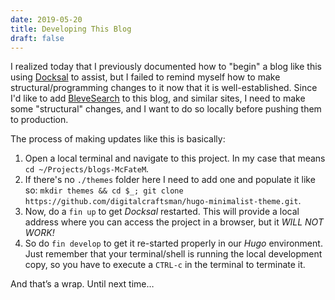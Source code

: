```yaml
---
date: 2019-05-20
title: Developing This Blog
draft: false
---
```


I realized today that I previously documented how to "begin" a blog like this using [Docksal](https://docksal.io) to assist, but I failed to remind myself how to make structural/programming changes to it now that it is well-established.  Since I'd like to add [BleveSearch](https://blevesearch.com/) to this blog, and similar sites, I need to make some "structural" changes, and I want to do so locally before pushing them to production.  

The process of making updates like this is basically:

  1. Open a local terminal and navigate to this project.  In my case that means `cd ~/Projects/blogs-McFateM`.
  2. If there's no `./themes` folder here I need to add one and populate it like so: `mkdir themes && cd $_; git clone https://github.com/digitalcraftsman/hugo-minimalist-theme.git`.
  3. Now, do a `fin up` to get _Docksal_ restarted.  This will provide a local address where you can access the project in a browser, but it *WILL NOT WORK!*
  4. So do `fin develop` to get it re-started properly in our _Hugo_ environment.  Just remember that your terminal/shell is running the local development copy, so you have to execute a `CTRL-c` in the terminal to terminate it.

And that’s a wrap. Until next time…
